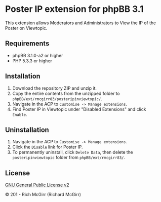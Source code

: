 # Poster IP extension for phpBB 3.1

This extension allows Moderators and Administrators to View the IP of the Poster on Viewtopic.

## Requirements
* phpBB 3.1.0-a2 or higher
* PHP 5.3.3 or higher

## Installation
1. Download the repository ZIP and unzip it.
2. Copy the entire contents from the unzipped folder to `phpBB/ext/rmcgirr83/posteripinviewtopic/`.
3. Navigate in the ACP to `Customise -> Manage extensions`.
4. Find Poster IP in Viewtopic under "Disabled Extensions" and click `Enable`.

## Uninstallation
1. Navigate in the ACP to `Customise -> Manage extensions`.
2. Click the `Disable` link for Poster IP.
3. To permanently uninstall, click `Delete Data`, then delete the `posteripinviewtopic` folder from `phpBB/ext/rmcgirr83/`.

## License
[GNU General Public License v2](http://opensource.org/licenses/GPL-2.0)

© 201 - Rich McGirr (Richard McGirr)
